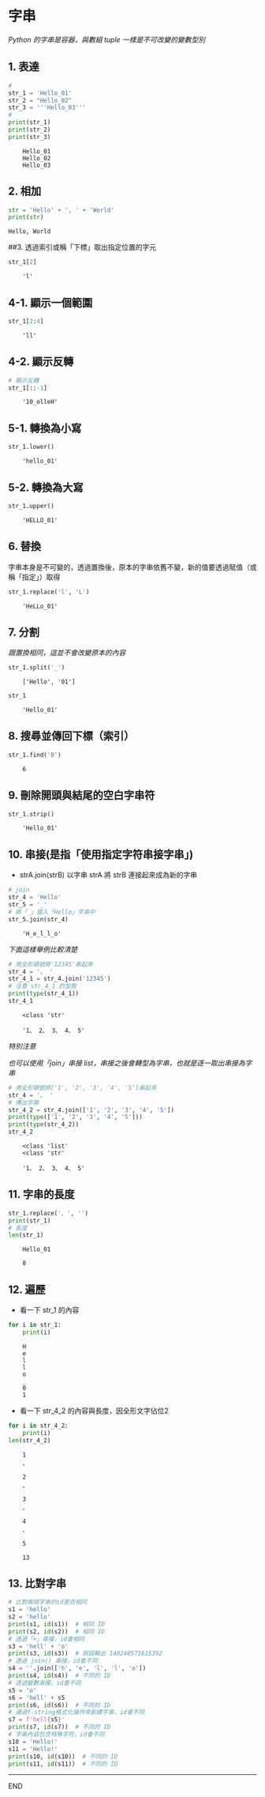 # 字串

*Python 的字串是容器，與數組 tuple 一樣是不可改變的變數型別*

## 1. 表達


```python
#
str_1 = 'Hello_01'
str_2 = "Hello_02"
str_3 = '''Hello_03'''
#
print(str_1)
print(str_2)
print(str_3)
```
```
    Hello_01
    Hello_02
    Hello_03
```

## 2. 相加


```python
str = 'Hello' + ', ' + 'World'
print(str)
```

    Hello, World


##3. 透過索引或稱「下標」取出指定位置的字元


```python
str_1[2]
```

```
    'l'
```

## 4-1. 顯示一個範圍

```python
str_1[2:4]
```
```
    'll'
```

## 4-2. 顯示反轉

```python
# 顯示反轉
str_1[::-1]
```
```
    '10_olleH'
```

## 5-1. 轉換為小寫


```python
str_1.lower()
```

```
    'hello_01'
```


## 5-2. 轉換為大寫


```python
str_1.upper()
```
```
    'HELLO_01'
```

## 6. 替換
   
   字串本身是不可變的，透過置換後，原本的字串依舊不變，新的值要透過賦值（或稱「指定」）取得


```python
str_1.replace('l', 'L')
```
```
    'HeLLo_01'
```


## 7. 分割
   
*跟置換相同，這並不會改變原本的內容*


```python
str_1.split('_')
```

```
    ['Hello', '01']
```



```python
str_1
```
```
    'Hello_01'
```


## 8. 搜尋並傳回下標（索引）


```python
str_1.find('0')
```
```
    6
```


## 9. 刪除開頭與結尾的空白字串符


```python
str_1.strip()
```
```
    'Hello_01'
```

## 10. 串接(是指「使用指定字符串接字串」)
    
- strA.join(strB) 以字串 strA 將 strB 連接起來成為新的字串


```python
# join
str_4 = 'Hello'
str_5 = '_'
# 將「_」插入「Hello」字串中
str_5.join(str_4)
```

```
    'H_e_l_l_o'
```

*下面這樣舉例比較清楚*


```python
# 用全形頓號將'12345'串起來
str_4 = '、 '
str_4_1 = str_4.join('12345')
# 注意 str_4_1 的型態
print(type(str_4_1))
str_4_1
```
```
    <class 'str'

    '1、 2、 3、 4、 5'
```


*特別注意*

*也可以使用「join」串接 list，串接之後會轉型為字串，也就是逐一取出串接為字串*


```python
# 用全形頓號將['1', '2', '3', '4', '5']串起來
str_4 = '、 '
# 傳出字串
str_4_2 = str_4.join(['1', '2', '3', '4', '5'])
print(type(['1', '2', '3', '4', '5']))
print(type(str_4_2))
str_4_2
```
```
    <class 'list'
    <class 'str'

    '1、 2、 3、 4、 5'
```


## 11. 字串的長度


```python
str_1.replace('、', '')
print(str_1)
# 長度
len(str_1)
```
```
    Hello_01

    8
```


## 12. 遍歷
    
- 看一下 str_1 的內容


```python
for i in str_1:
    print(i)
```
```
    H
    e
    l
    l
    o
    _
    0
    1
```

- 看一下 str_4_2 的內容與長度，因全形文字佔位2


```python
for i in str_4_2:
    print(i)
len(str_4_2)
```
```
    1
    、
     
    2
    、
     
    3
    、
     
    4
    、
     
    5

    13
```


## 13. 比對字串


```python
# 比對兩個字串的id是否相同
s1 = 'hello'
s2 = 'hello'
print(s1, id(s1))  # 相同 ID 
print(s2, id(s2))  # 相同 ID 
# 透過「+」串接，id會相同
s3 = 'hell' + 'o'
print(s3, id(s3))  # 假設輸出 140240571615392
# 透過 join() 串接，id會不同
s4 = ''.join(['h', 'e', 'l', 'l', 'o'])
print(s4, id(s4))  # 不同的 ID
# 透過變數串接，id會不同
s5 = 'o'
s6 = 'hell' + s5
print(s6, id(s6))  # 不同的 ID
# 通過f-string格式化操作來創建字串，id會不同
s7 = f'hell{s5}'
print(s7, id(s7))  # 不同的 ID
# 字串內容包含特殊字符，id會不同
s10 = 'Hello!'
s11 = 'Hello!'
print(s10, id(s10))  # 不同的 ID
print(s11, id(s11))  # 不同的 ID
```

---

END
